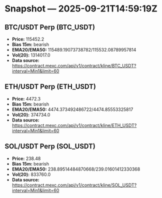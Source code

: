 # Snapshot — 2025-09-21T14:59:19Z

## BTC/USDT Perp (BTC_USDT)
- **Price:** 115452.2
- **Bias 15m:** bearish
- **EMA20/EMA50:** 115489.19073738782/115532.08789957814
- **Vol(20):** 1314017.0
- **Data source:** https://contract.mexc.com/api/v1/contract/kline/BTC_USDT?interval=Min1&limit=60

## ETH/USDT Perp (ETH_USDT)
- **Price:** 4472.3
- **Bias 15m:** bearish
- **EMA20/EMA50:** 4474.373492486722/4474.85553325817
- **Vol(20):** 374734.0
- **Data source:** https://contract.mexc.com/api/v1/contract/kline/ETH_USDT?interval=Min1&limit=60

## SOL/USDT Perp (SOL_USDT)
- **Price:** 238.48
- **Bias 15m:** bearish
- **EMA20/EMA50:** 238.89514484870668/239.01601412330368
- **Vol(20):** 833760.0
- **Data source:** https://contract.mexc.com/api/v1/contract/kline/SOL_USDT?interval=Min1&limit=60

